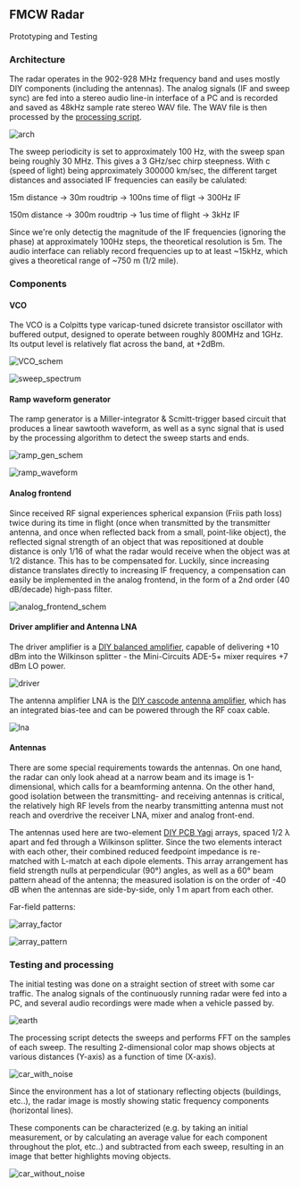 ## FMCW Radar

Prototyping and Testing

### Architecture

The radar operates in the 902-928 MHz frequency band and uses mostly DIY components (including the antennas). The analog signals (IF and sweep sync) are fed into a stereo audio line-in interface of a PC and is recorded and saved as 48kHz sample rate stereo WAV file. The WAV file is then processed by the [processing script](https://github.com/szoftveres/RF_Microwave/tree/main/radar/fmcw_process.m).

![arch](arch.png)

The sweep periodicity is set to approximately 100 Hz, with the sweep span being roughly 30 MHz. This gives a 3 GHz/sec chirp steepness. With c (speed of light) being approximately 300000 km/sec, the different target distances and associated IF frequencies can easily be calulated:

15m distance -> 30m roudtrip -> 100ns time of fligt -> 300Hz IF

150m distance -> 300m roudtrip -> 1us time of flight -> 3kHz IF

Since we're only detectig the magnitude of the IF frequencies (ignoring the phase) at approximately 100Hz steps, the theoretical resolution is 5m. 
The audio interface can reliably record frequencies up to at least ~15kHz, which gives a theoretical range of ~750 m (1/2 mile).

### Components

#### VCO

The VCO is a Colpitts type varicap-tuned dsicrete transistor oscillator with buffered output, designed to operate between roughly 800MHz and 1GHz. Its output level is relatively flat across the band, at +2dBm.

![VCO_schem](VCO_schem.png)

![sweep_spectrum](sweep_spectrum.jpg)

#### Ramp waveform generator

The ramp generator is a Miller-integrator & Scmitt-trigger based circuit that produces a linear sawtooth waveform, as well as a sync signal that is used by the processing algorithm to detect the sweep starts and ends.

![ramp_gen_schem](ramp_gen_schem.png)

![ramp_waveform](ramp_waveform.jpg)

#### Analog frontend

Since received RF signal experiences spherical expansion (Friis path loss) twice during its time in flight (once when transmitted by the transmitter antenna, and once when reflected back from a small, point-like object), the reflected signal strength of an object that was repositioned at double distance is only 1/16 of what the radar would receive when the object was at 1/2 distance. This has to be compensated for.
Luckily, since increasing distance translates directly to increasing IF frequency, a compensation can easily be implemented in the analog frontend, in the form of a 2nd order (40 dB/decade) high-pass filter.

![analog_frontend_schem](analog_frontend_schem.png)

#### Driver amplifier and Antenna LNA

The driver amplifier is a [DIY balanced amplifier](https://github.com/szoftveres/RF_Microwave/tree/main/Amplifier/cascode), capable of delivering +10 dBm into the Wilkinson splitter - the Mini-Circuits ADE-5+ mixer requires +7 dBm LO power.

![driver](https://github.com/szoftveres/RF_Microwave/blob/main/Amplifier/cascode/balanced_photo.jpg)

The antenna amplifier LNA is the [DIY cascode antenna amplifier](https://github.com/szoftveres/RF_Microwave/tree/main/Amplifier/cascode), which has an integrated bias-tee and can be powered through the RF coax cable.

![lna](https://github.com/szoftveres/RF_Microwave/blob/main/Amplifier/cascode/cascode_photo.jpg)

#### Antennas

There are some special requirements towards the antennas. On one hand, the radar can only look ahead at a narrow beam and its image is 1-dimensional, which calls for a beamforming antenna. On the other hand, good isolation between the transmitting- and receiving antennas is critical, the relatively high RF levels from the nearby transmitting antenna must not reach and overdrive the receiver LNA, mixer and analog front-end.

The antennas used here are two-element [DIY PCB Yagi](https://github.com/szoftveres/RF_Microwave/tree/main/em_antenna/915_pcb_yagi) arrays, spaced 1/2 λ apart and fed through a Wilkinson splitter. Since the two elements interact with each other, their combined reduced feedpoint impedance is re-matched with L-match at each dipole elements. This array arrangement has field strength nulls at perpendicular (90°) angles, as well as a 60° beam pattern ahead of the antenna; the measured isolation is on the order of -40 dB when the antennas are side-by-side, only 1 m apart from each other.


Far-field patterns:

![array_factor](array_factor.png)

![array_pattern](antenna_array_pattern.png)


### Testing and processing

The initial testing was done on a straight section of street with some car traffic. The analog signals of the continuously running radar were fed into a PC, and several audio recordings were made when a vehicle passed by.

![earth](earth.png)

The processing script detects the sweeps and performs FFT on the samples of each sweep. The resulting 2-dimensional color map shows objects at various distances (Y-axis) as a function of time (X-axis).

![car_with_noise](car_with_noise.png)

Since the environment has a lot of stationary reflecting objects (buildings, etc..), the radar image is mostly showing static frequency components (horizontal lines).

These components can be characterized (e.g. by taking an initial measurement, or by calculating an average value for each component throughout the plot, etc..) and subtracted from each sweep, resulting in an image that better highlights moving objects.

![car_without_noise](car_without_noise.png)

